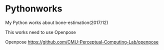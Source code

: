 # Pythonworks
My Python works about bone-estimation(2017/12)

This works need to use Openpose

Openpose  https://github.com/CMU-Perceptual-Computing-Lab/openpose
